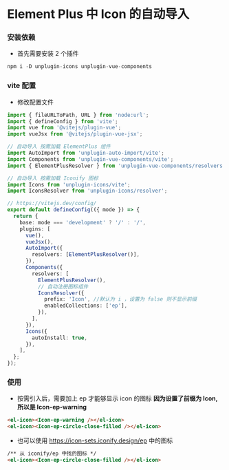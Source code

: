 # Element Plus 中 Icon 的自动导入

### 安装依赖

- 首先需要安装 2 个插件

```js
npm i -D unplugin-icons unplugin-vue-components
```

### vite 配置

- 修改配置文件

```ts title='vite.config.ts'
import { fileURLToPath, URL } from 'node:url';
import { defineConfig } from 'vite';
import vue from '@vitejs/plugin-vue';
import vueJsx from '@vitejs/plugin-vue-jsx';

// 自动导入 按需加载 ElementPlus 组件
import AutoImport from 'unplugin-auto-import/vite';
import Components from 'unplugin-vue-components/vite';
import { ElementPlusResolver } from 'unplugin-vue-components/resolvers';

// 自动导入 按需加载 Iconify 图标
import Icons from 'unplugin-icons/vite';
import IconsResolver from 'unplugin-icons/resolver';

// https://vitejs.dev/config/
export default defineConfig(({ mode }) => {
  return {
    base: mode === 'development' ? '/' : '/',
    plugins: [
      vue(),
      vueJsx(),
      AutoImport({
        resolvers: [ElementPlusResolver()],
      }),
      Components({
        resolvers: [
          ElementPlusResolver(),
          // 自动注册图标组件
          IconsResolver({
            prefix: 'Icon', //默认为 i ，设置为 false 则不显示前缀
            enabledCollections: ['ep'],
          }),
        ],
      }),
      Icons({
        autoInstall: true,
      }),
    ],
  };
});
```

### 使用

- 按需引入后，需要加上 ep 才能够显示 icon 的图标
  **因为设置了前缀为 Icon, 所以是 Icon-ep-warning**

```html title='使用'
<el-icon><Icon-ep-warning /></el-icon>
<el-icon><Icon-ep-circle-close-filled /></el-icon>
```

- 也可以使用 https://icon-sets.iconify.design/ep 中的图标

```html title='使用'
/** 从 iconify/ep 中找的图标 */
<el-icon><Icon-ep-circle-close-filled /></el-icon>
```
